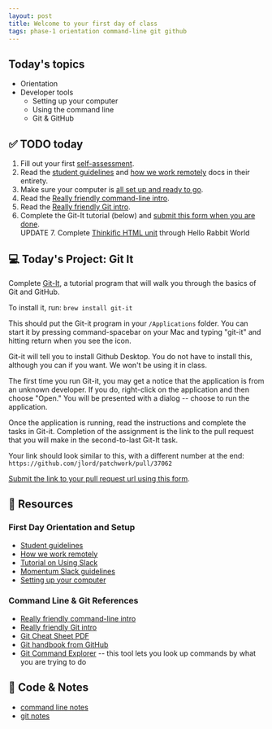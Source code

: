 ```yaml
---
layout: post
title: Welcome to your first day of class
tags: phase-1 orientation command-line git github
---
```


## Today's topics

- Orientation
- Developer tools
    - Setting up your computer
    - Using the command line
    - Git & GitHub

## ✅ TODO today

1. Fill out your first [self-assessment](https://classroom.momentumlearn.com).
2. Read the [student guidelines](https://github.com/momentumlearn/student-resources/blob/main/articles/student-guidelines.md) and [how we work remotely](https://github.com/momentumlearn/student-resources/blob/master/articles/working-remotely.md) docs in their entirety.
3. Make sure your computer is [all set up and ready to go](https://www.notion.so/momentumlearn/Computer-Set-up-Instructions-42f17179ea9c4c769833cf9dc7890e20).
4. Read the [Really friendly command-line intro](https://drive.google.com/open?id=1E4ALJrjclTYE4C6lwIV517-SOXiZ-Dqb).
5. Read the [Really friendly Git intro](https://drive.google.com/open?id=125rubyTQpBwmpi6I_UzUWfT1aXeHmy5n).
6. Complete the Git-It tutorial (below) and [submit this form when you are done](https://forms.gle/jvQjs85BJ19JS1cWA).  
UPDATE 7. Complete [Thinkific HTML unit](https://momentumlearn.thinkific.com/courses/take/phase-one/texts/30747777-learning-objectives) through Hello Rabbit World

## 💻 Today's Project: Git It

Complete [Git-It](https://github.com/jlord/git-it-electron), a tutorial program that will walk you through the basics of Git and GitHub.

To install it, run:
`brew install git-it`

This should put the Git-it program in your `/Applications` folder. You can start it by pressing command-spacebar on your Mac and typing "git-it" and hitting return when you see the icon.

Git-it will tell you to install Github Desktop. You do not have to install this, although you can if you want. We won't be using it in class.

The first time you run Git-it, you may get a notice that the application is from an unknown developer. If you do, right-click on the application and then choose "Open." You will be presented with a dialog -- choose to run the application.

Once the application is running, read the instructions and complete the tasks in Git-it. Completion of the assignment is the link to the pull request that you will make in the second-to-last Git-It task.

Your link should look similar to this, with a different number at the end: `https://github.com/jlord/patchwork/pull/37062`

[Submit the link to your pull request url using this form](https://forms.gle/hKL37abHZ7TEoyWT6).

## 🔖 Resources

### First Day Orientation and Setup

- [Student guidelines](https://github.com/momentumlearn/student-resources/blob/main/articles/student-guidelines.md)
- [How we work remotely](https://github.com/momentumlearn/student-resources/blob/master/articles/working-remotely.md)
- [Tutorial on Using Slack](https://slack.com/resources/using-slack/slack-tutorials)
- [Momentum Slack guidelines](https://docs.google.com/document/d/1updvgMnO2xAAfP46oW__d3-nhv4hPodW7WvxKWX87JA/edit)
- [Setting up your computer](https://www.notion.so/momentumlearn/Computer-Set-up-Instructions-42f17179ea9c4c769833cf9dc7890e20)

### Command Line & Git References

- [Really friendly command-line intro](https://drive.google.com/file/d/1E4ALJrjclTYE4C6lwIV517-SOXiZ-Dqb/view?usp=sharing)
- [Really friendly Git intro](https://drive.google.com/open?id=125rubyTQpBwmpi6I_UzUWfT1aXeHmy5n)
- [Git Cheat Sheet PDF](https://education.github.com/git-cheat-sheet-education.pdf)
- [Git handbook from GitHub](https://guides.github.com/introduction/git-handbook/)
- [Git Command Explorer](https://gitexplorer.com/) -- this tool lets you look up commands by what you are trying to do

## 🦉 Code & Notes

- [command line notes](https://github.com/Momentum-Team-14/notes/blob/main/command-line.md)
- [git notes](https://github.com/Momentum-Team-14/notes/blob/main/git-github.md)

